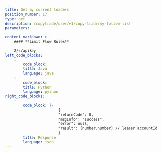 ```yaml
---
title: Get my current leaders
position_number: 17
type: get
description: /copytrade/user/v1/copy-trade/my-follow-list
parameters:
    
content_markdown: >-
    #### **Limit Flow Rules**

    2/s/apikey
left_code_blocks:
    -
        code_block:
        title: Java
        language: java
    -
        code_block:
        title: Python
        language: python
right_code_blocks:
    -
        code_block: |-
                        {
                        "returnCode": 0,
                        "msgInfo": "success",
                        "error": null,
                        "result": [number,number] // leader accountId
                        }
        title: Response
        language: json
---
```


